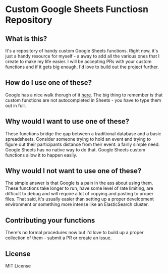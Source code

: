 # Custom Google Sheets Functiosn Repository
## What is this?
It's a repository of handy custom Google Sheets functions. Right now, it's just a handy resource for myself - a away to add all the various ones that I create to make my life easier. I will be accepting PRs with your custom functions and if it gets big enough, I'd love to build out the project further. 

## How do I use one of these?
Google has a nice walk thorugh of it [here](https://developers.google.com/apps-script/guides/sheets/functions). The big thing to remember is that custom functions are not autocompleted in Sheets - you have to type them out in full. 

## Why would I want to use one of these?
These functions bridge the gap between a traditional database and a basic spreadsheets. Consider someone trying to hold an event and trying to figure out their participants distance from their event: a fairly simple need. Google Sheets has no native way to do that. Google Sheets custom functions allow it to happen easily. 

## Why would I not want to use one of these?
The simple answer is that Google is a pain in the ass about using them. These functions take longer to run, have some level of rate limiting, are difficult to debug and will require a lot of copying and pasting to proper files. That said, it's usually easier than setting up a proper development environment or something more intense like an ElasticSearch cluster. 

## Contributing your functions
There's no formal procedures now but I'd love to build up a proper collection of them - submit a PR or create an issue. 

## License
MIT License


